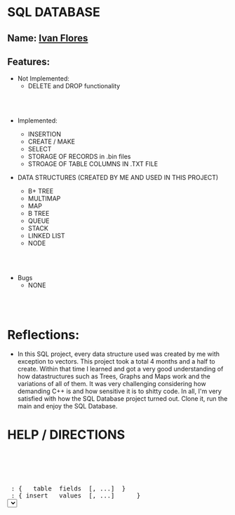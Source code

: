 
# SQL DATABASE

## Name: <ins> Ivan Flores </ins>

## Features:

- Not Implemented:
  - DELETE and DROP functionality
  

<br><br>

- Implemented:
  - INSERTION
  - CREATE / MAKE
  - SELECT
  - STORAGE OF RECORDS in .bin files
  - STROAGE OF TABLE COLUMNS IN .TXT FILE

- DATA STRUCTURES (CREATED BY ME AND USED IN THIS PROJECT)
  - B+ TREE
  - MULTIMAP
  - MAP
  - B TREE
  - QUEUE
  - STACK
  - LINKED LIST
  - NODE


<br><br>

- Bugs
  - NONE

<br><br>

# Reflections:

- In this SQL project, every data structure used was created by me with exception to vectors. This project took a total 4 months and a half to create. Within that time I learned and got a very good understanding of how datastructures such as Trees, Graphs and Maps work and the variations of all of them. It was very challenging considering how demanding C++ is and how sensitive it is to shitty code. In all, I'm very satisfied with how the SQL Database project turned out. Clone it, run the main and enjoy the SQL Database.

# HELP / DIRECTIONS
<pre>
<br/><br/><br/><br/>
<CREATE | MAKE> : {  <create | make> table <TABLE_NAME> fields <FIELD_NAME> [, <FIELD_NAME>...]  }
<INSERT> : { insert <INTO> <TABLE_NAME> values <VALUE> [, <VALUE>...]      }
<SELECT> : {  select <* | FIELD_NAME> [, ,FIELD_NAME>...]
					from <TABLE_NAME>
					where <FIELD_NAME> <RELATIONAL_OPERATOR> <VALUE>
						[<LOGICAL_OPERATOR>
							<FIELD_NAME> <RELATIONAL_OPERATOR> <VALUE>...]
			}

<VALUE>  : A string of alphanumeric characters, or a string of alphanumeric
 			characters and spaces enclosed by double quotation marks:
 			"Jean Luise", Finch, 1923
<RELATIONAL OPERATOR> : [ = | > | < | >= | <= ]
<LOGICAL OPERATOR>    : [and | or]
</pre>


